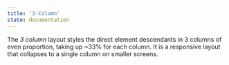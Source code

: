```yaml
---
title: '3-Column'
state: documentation
---
```


The *3 column* layout styles the direct element descendants in 3 columns of
even proportion, taking up ~33% for each column. It is a responsive layout
that collapses to a single column on smaller screens.
